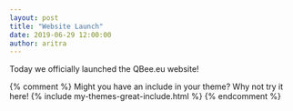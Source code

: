 ```yaml
---
layout: post
title: "Website Launch"
date: 2019-06-29 12:00:00
author: aritra
---
```


Today we officially launched the QBee.eu website!

{% comment %}
Might you have an include in your theme? Why not try it here!
{% include my-themes-great-include.html %}
{% endcomment %}